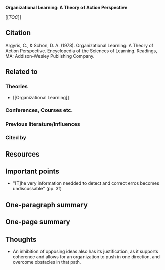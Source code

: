 **Organizational Learning: A Theory of Action Perspective**

[[_TOC_]]

## Citation

Argyris, C., & Schön, D. A. (1978). Organizational Learning: A Theory of Action Perspective. Encyclopedia of the Sciences of Learning. Readings, MA: Addison-Wesley Publishing Company.

## Related to

### Theories
* [[Organizational Learning]]

### Conferences, Courses etc.

### Previous literature/influences

### Cited by

## Resources

## Important points
* "[T]he very information needded to detect and correct erros becomes undiscussable" (pp. 3f)

## One-paragraph summary

## One-page summary

## Thoughts
* An inhibition of opposing ideas also has its justification, as it supports coherence and allows for an organization to push in one direction, and overcome obstacles in that path.
